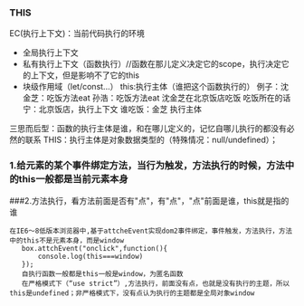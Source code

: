 ### THIS
EC(执行上下文)：当前代码执行的环境
+ 全局执行上下文
+ 私有执行上下文（函数执行）//函数在那儿定义决定它的scope，执行决定它的上下文，但是影响不了它的this
+ 块级作用域（let/const...）
 this:执行主体（谁把这个函数执行的）
 例子：沈金芝：吃饭方法eat
     孙浩：吃饭方法eat
     沈金芝在北京饭店吃饭
     吃饭所在的话宁：北京饭店，执行上下文
     谁吃饭：金芝  执行主体


 三思而后型：函数的执行主体是谁，和在哪儿定义的，记忆自哪儿执行的都没有必然的联系
 THIS：执行主体是对象数据类型的（特殊情况：null/undefined）；
### 1.给元素的某个事件绑定方法，当行为触发，方法执行的时候，方法中的this一般都是当前元素本身
###2.方法执行，看方法前面是否有"点"，有"点"，"点"前面是谁，this就是指的谁
~~~
在IE6～8低版本浏览器中,基于attcheEvent实现dom2事件绑定，事件触发，方法执行，方法中的this不是元素本身，而是window
   box.attchEvent("onclick",function(){
       console.log(this===window)
   });
   自执行函数一般都是this一般是window，为匿名函数
   在严格模式下（“use strict”）,方法执行，前面没有点，也就是没有执行的主题，所以this是undefined；非严格模式下，没有点认为执行的主题都是全局对象window
   ~~~
